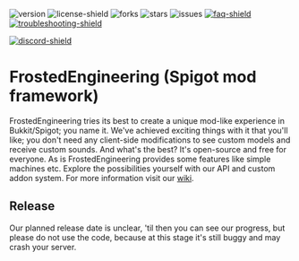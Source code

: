 [version]: http://img.shields.io/github/downloads/IceyLeagons/FrostedEngineering/total.svg?style=for-the-badge
[discord-invite]: https://discord.gg/uej8rGb
[faq]: https://github.com/IceyLeagons/FrostedEngineering/wiki\)-FAQ
[troubleshooting]: https://google.com/\)-Troubleshooting
[discord-shield]: https://discord.com/api/guilds/489789322300620801/widget.png?style=banner2
[faq-shield]: https://img.shields.io/badge/Wiki-FAQ-blue.svg?style=for-the-badge
[troubleshooting-shield]: https://img.shields.io/badge/Wiki-Troubleshooting-red.svg?style=for-the-badge
[license-shield]: https://img.shields.io/github/license/IceyLeagons/FrostedEngineering?style=for-the-badge
[forks]: https://img.shields.io/github/forks/IceyLeagons/FrostedEngineering?style=for-the-badge
[stars]: https://img.shields.io/github/stars/IceyLeagons/FrostedEngineering?style=for-the-badge
[issues]: https://img.shields.io/github/issues/IceyLeagons/FrostedEngineering?style=for-the-badge

 ![version][]  ![license-shield][] ![forks][] ![stars][]
 ![issues][] [ ![faq-shield] ][faq][ ![troubleshooting-shield] ][troubleshooting]
 
[ ![discord-shield][] ][discord-invite]

# FrostedEngineering (Spigot mod framework)
FrostedEngineering tries its best to create a unique mod-like experience in Bukkit/Spigot; you name it. We've achieved exciting things with it that you'll like; you don't need any client-side modifications to see custom models and receive custom sounds. And what's the best? It's open-source and free for everyone. As is FrostedEngineering provides some features like simple machines etc. Explore the possibilities yourself with our API and custom addon system.
For more information visit our [wiki](https://github.com/IceyLeagons/FrostedEngineering/wiki).

## Release
Our planned release date is unclear, 'til then you can see our progress, but please do not use the code, because at this stage it's still buggy and may crash your server.
